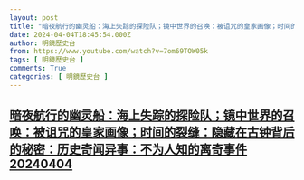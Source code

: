 ```yaml
---
layout: post
title: "暗夜航行的幽灵船：海上失踪的探险队；镜中世界的召唤：被诅咒的皇家画像；时间的裂缝：隐藏在古钟背后的秘密：历史奇闻异事：不为人知的离奇事件20240404"
date: 2024-04-04T18:45:54.000Z
author: 明鏡歷史台
from: https://www.youtube.com/watch?v=7om69TOW05k
tags: [ 明鏡歷史台 ]
comments: True
categories: [ 明鏡歷史台 ]
---
```

<!--1712256354000-->
[暗夜航行的幽灵船：海上失踪的探险队；镜中世界的召唤：被诅咒的皇家画像；时间的裂缝：隐藏在古钟背后的秘密：历史奇闻异事：不为人知的离奇事件20240404](https://www.youtube.com/watch?v=7om69TOW05k)
------

<div>

</div>
